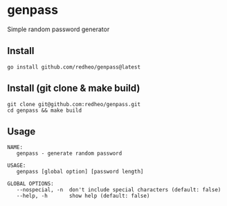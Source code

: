 # genpass

Simple random password generator

## Install
```
go install github.com/redheo/genpass@latest
```

## Install (git clone & make build)
```
git clone git@github.com:redheo/genpass.git
cd genpass && make build
```

## Usage
```
NAME:
   genpass - generate random password

USAGE:
   genpass [global option] [password length]

GLOBAL OPTIONS:
   --nospecial, -n  don't include special characters (default: false)
   --help, -h       show help (default: false)
```
